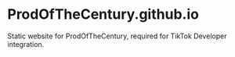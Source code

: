 # ProdOfTheCentury.github.io
Static website for ProdOfTheCentury, required for TikTok Developer integration.
